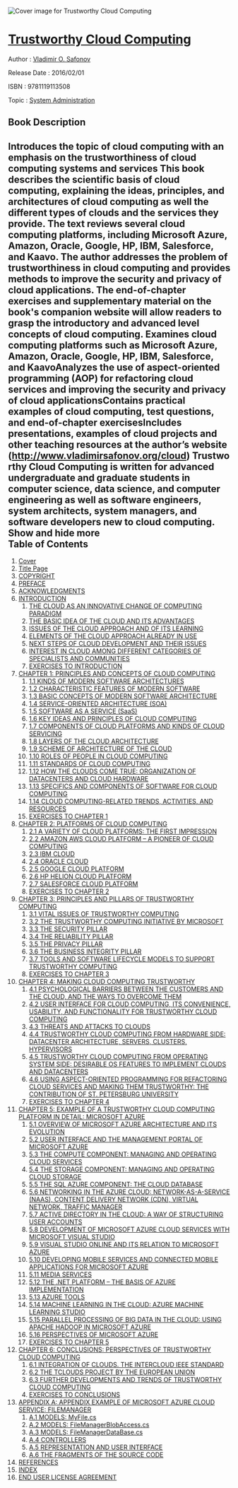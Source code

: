 ![Cover image for Trustworthy Cloud Computing](https://imgdetail.ebookreading.net/cover/cover/system_admin/EB9781119113508.jpg)

[Trustworthy Cloud Computing](https://ebookreading.net/view/book/Trustworthy+Cloud+Computing-EB9781119113508_1.html "Trustworthy Cloud Computing")
====================================================================================================================

Author : [Vladimir O. Safonov](https://ebookreading.net/search/author/Vladimir+O.+Safonov)

Release Date : 2016/02/01

ISBN : 9781119113508

Topic : [System Administration](https://ebookreading.net/search/category/system-administration)

Book Description
-----------------

 Introduces the topic of cloud computing with an emphasis on the trustworthiness of cloud computing systems and services
This book describes the scientific basis of cloud computing, explaining the ideas, principles, and architectures of cloud computing as well the different types of clouds and the services they provide. The text reviews several cloud computing platforms, including Microsoft Azure, Amazon, Oracle, Google, HP, IBM, Salesforce, and Kaavo. The author addresses the problem of trustworthiness in cloud computing and provides methods to improve the security and privacy of cloud applications. The end-of-chapter exercises and supplementary material on the book's companion website will allow readers to grasp the introductory and advanced level concepts of cloud computing.
Examines cloud computing platforms such as Microsoft Azure, Amazon, Oracle, Google, HP, IBM, Salesforce, and KaavoAnalyzes the use of aspect-oriented programming (AOP) for refactoring cloud services and improving the security and privacy of cloud applicationsContains practical examples of cloud computing, test questions, and end-of-chapter exercisesIncludes presentations, examples of cloud projects and other teaching resources at the author’s website (http://www.vladimirsafonov.org/cloud) Trustworthy Cloud Computing is written for advanced undergraduate and graduate students in computer science, data science, and computer engineering as well as software engineers, system architects, system managers, and software developers new to cloud computing.
        Show and hide more                
Table of Contents
-----------------

1. [Cover](https://ebookreading.net/view/book/Trustworthy+Cloud+Computing-EB9781119113508_1.html)
1. [Title Page](https://ebookreading.net/view/book/Trustworthy+Cloud+Computing-EB9781119113508_3.html#titlepage)
1. [COPYRIGHT](https://ebookreading.net/view/book/Trustworthy+Cloud+Computing-EB9781119113508_4.html)
1. [PREFACE](https://ebookreading.net/view/book/Trustworthy+Cloud+Computing-EB9781119113508_5.html#f1)
1. [ACKNOWLEDGMENTS](https://ebookreading.net/view/book/Trustworthy+Cloud+Computing-EB9781119113508_6.html#f2)
1. [INTRODUCTION](https://ebookreading.net/view/book/Trustworthy+Cloud+Computing-EB9781119113508_7.html#f3)
    1. [THE CLOUD AS AN INNOVATIVE CHANGE OF COMPUTING PARADIGM](https://ebookreading.net/view/book/Trustworthy+Cloud+Computing-EB9781119113508_7.html#f03_level1_1)
    1. [THE BASIC IDEA OF THE CLOUD AND ITS ADVANTAGES](https://ebookreading.net/view/book/Trustworthy+Cloud+Computing-EB9781119113508_7.html#f03_level1_2)
    1. [ISSUES OF THE CLOUD APPROACH AND OF ITS LEARNING](https://ebookreading.net/view/book/Trustworthy+Cloud+Computing-EB9781119113508_7.html#f03_level1_3)
    1. [ELEMENTS OF THE CLOUD APPROACH ALREADY IN USE](https://ebookreading.net/view/book/Trustworthy+Cloud+Computing-EB9781119113508_7.html#f03_level1_4)
    1. [NEXT STEPS OF CLOUD DEVELOPMENT AND THEIR ISSUES](https://ebookreading.net/view/book/Trustworthy+Cloud+Computing-EB9781119113508_7.html#f03_level1_5)
    1. [INTEREST IN CLOUD AMONG DIFFERENT CATEGORIES OF SPECIALISTS AND COMMUNITIES](https://ebookreading.net/view/book/Trustworthy+Cloud+Computing-EB9781119113508_7.html#f03_level1_6)
    1. [EXERCISES TO INTRODUCTION](https://ebookreading.net/view/book/Trustworthy+Cloud+Computing-EB9781119113508_7.html#f03_level1_7)
1. [CHAPTER 1: PRINCIPLES AND CONCEPTS OF CLOUD COMPUTING](https://ebookreading.net/view/book/Trustworthy+Cloud+Computing-EB9781119113508_8.html#c1)
    1. [1.1 KINDS OF MODERN SOFTWARE ARCHITECTURES](https://ebookreading.net/view/book/Trustworthy+Cloud+Computing-EB9781119113508_8.html#c01_level1_1)
    1. [1.2 CHARACTERISTIC FEATURES OF MODERN SOFTWARE](https://ebookreading.net/view/book/Trustworthy+Cloud+Computing-EB9781119113508_8.html#c01_level1_2)
    1. [1.3 BASIC CONCEPTS OF MODERN SOFTWARE ARCHITECTURE](https://ebookreading.net/view/book/Trustworthy+Cloud+Computing-EB9781119113508_8.html#c01_level1_3)
    1. [1.4 SERVICE-ORIENTED ARCHITECTURE (SOA)](https://ebookreading.net/view/book/Trustworthy+Cloud+Computing-EB9781119113508_8.html#c01_level1_4)
    1. [1.5 SOFTWARE AS A SERVICE (SaaS)](https://ebookreading.net/view/book/Trustworthy+Cloud+Computing-EB9781119113508_8.html#c01_level1_5)
    1. [1.6 KEY IDEAS AND PRINCIPLES OF CLOUD COMPUTING](https://ebookreading.net/view/book/Trustworthy+Cloud+Computing-EB9781119113508_8.html#c01_level1_6)
    1. [1.7 COMPONENTS OF CLOUD PLATFORMS AND KINDS OF CLOUD SERVICING](https://ebookreading.net/view/book/Trustworthy+Cloud+Computing-EB9781119113508_8.html#c01_level1_7)
    1. [1.8 LAYERS OF THE CLOUD ARCHITECTURE](https://ebookreading.net/view/book/Trustworthy+Cloud+Computing-EB9781119113508_8.html#c01_level1_8)
    1. [1.9 SCHEME OF ARCHITECTURE OF THE CLOUD](https://ebookreading.net/view/book/Trustworthy+Cloud+Computing-EB9781119113508_8.html#c01_level1_9)
    1. [1.10 ROLES OF PEOPLE IN CLOUD COMPUTING](https://ebookreading.net/view/book/Trustworthy+Cloud+Computing-EB9781119113508_8.html#c01_level1_10)
    1. [1.11 STANDARDS OF CLOUD COMPUTING](https://ebookreading.net/view/book/Trustworthy+Cloud+Computing-EB9781119113508_8.html#c01_level1_11)
    1. [1.12 HOW THE CLOUDS COME TRUE: ORGANIZATION OF DATACENTERS AND CLOUD HARDWARE](https://ebookreading.net/view/book/Trustworthy+Cloud+Computing-EB9781119113508_8.html#c01_level1_12)
    1. [1.13 SPECIFICS AND COMPONENTS OF SOFTWARE FOR CLOUD COMPUTING](https://ebookreading.net/view/book/Trustworthy+Cloud+Computing-EB9781119113508_8.html#c01_level1_13)
    1. [1.14 CLOUD COMPUTING-RELATED TRENDS, ACTIVITIES, AND RESOURCES](https://ebookreading.net/view/book/Trustworthy+Cloud+Computing-EB9781119113508_8.html#c01_level1_14)
    1. [EXERCISES TO CHAPTER 1](https://ebookreading.net/view/book/Trustworthy+Cloud+Computing-EB9781119113508_8.html#c01_level1_15)
1. [CHAPTER 2: PLATFORMS OF CLOUD COMPUTING](https://ebookreading.net/view/book/Trustworthy+Cloud+Computing-EB9781119113508_9.html#c2)
    1. [2.1 A VARIETY OF CLOUD PLATFORMS: THE FIRST IMPRESSION](https://ebookreading.net/view/book/Trustworthy+Cloud+Computing-EB9781119113508_9.html#c02_level1_1)
    1. [2.2 AMAZON AWS CLOUD PLATFORM – A PIONEER OF CLOUD COMPUTING](https://ebookreading.net/view/book/Trustworthy+Cloud+Computing-EB9781119113508_9.html#c02_level1_2)
    1. [2.3 IBM CLOUD](https://ebookreading.net/view/book/Trustworthy+Cloud+Computing-EB9781119113508_9.html#c02_level1_3)
    1. [2.4 ORACLE CLOUD](https://ebookreading.net/view/book/Trustworthy+Cloud+Computing-EB9781119113508_9.html#c02_level1_4)
    1. [2.5 GOOGLE CLOUD PLATFORM](https://ebookreading.net/view/book/Trustworthy+Cloud+Computing-EB9781119113508_9.html#c02_level1_5)
    1. [2.6 HP HELION CLOUD PLATFORM](https://ebookreading.net/view/book/Trustworthy+Cloud+Computing-EB9781119113508_9.html#c02_level1_6)
    1. [2.7 SALESFORCE CLOUD PLATFORM](https://ebookreading.net/view/book/Trustworthy+Cloud+Computing-EB9781119113508_9.html#c02_level1_7)
    1. [EXERCISES TO CHAPTER 2](https://ebookreading.net/view/book/Trustworthy+Cloud+Computing-EB9781119113508_9.html#c02_level1_8)
1. [CHAPTER 3: PRINCIPLES AND PILLARS OF TRUSTWORTHY COMPUTING](https://ebookreading.net/view/book/Trustworthy+Cloud+Computing-EB9781119113508_10.html#c3)
    1. [3.1 VITAL ISSUES OF TRUSTWORTHY COMPUTING](https://ebookreading.net/view/book/Trustworthy+Cloud+Computing-EB9781119113508_10.html#c03_level1_1)
    1. [3.2 THE TRUSTWORTHY COMPUTING INITIATIVE BY MICROSOFT](https://ebookreading.net/view/book/Trustworthy+Cloud+Computing-EB9781119113508_10.html#c03_level1_2)
    1. [3.3 THE SECURITY PILLAR](https://ebookreading.net/view/book/Trustworthy+Cloud+Computing-EB9781119113508_10.html#c03_level1_3)
    1. [3.4 THE RELIABILITY PILLAR](https://ebookreading.net/view/book/Trustworthy+Cloud+Computing-EB9781119113508_10.html#c03_level1_4)
    1. [3.5 THE PRIVACY PILLAR](https://ebookreading.net/view/book/Trustworthy+Cloud+Computing-EB9781119113508_10.html#c03_level1_5)
    1. [3.6 THE BUSINESS INTEGRITY PILLAR](https://ebookreading.net/view/book/Trustworthy+Cloud+Computing-EB9781119113508_10.html#c03_level1_6)
    1. [3.7 TOOLS AND SOFTWARE LIFECYCLE MODELS TO SUPPORT TRUSTWORTHY COMPUTING](https://ebookreading.net/view/book/Trustworthy+Cloud+Computing-EB9781119113508_10.html#c03_level1_7)
    1. [EXERCISES TO CHAPTER 3](https://ebookreading.net/view/book/Trustworthy+Cloud+Computing-EB9781119113508_10.html#c03_level1_8)
1. [CHAPTER 4: MAKING CLOUD COMPUTING TRUSTWORTHY](https://ebookreading.net/view/book/Trustworthy+Cloud+Computing-EB9781119113508_11.html#c4)
    1. [4.1 PSYCHOLOGICAL BARRIERS BETWEEN THE CUSTOMERS AND THE CLOUD, AND THE WAYS TO OVERCOME THEM](https://ebookreading.net/view/book/Trustworthy+Cloud+Computing-EB9781119113508_11.html#c04_level1_1)
    1. [4.2 USER INTERFACE FOR CLOUD COMPUTING, ITS CONVENIENCE, USABILITY, AND FUNCTIONALITY FOR TRUSTWORTHY CLOUD COMPUTING](https://ebookreading.net/view/book/Trustworthy+Cloud+Computing-EB9781119113508_11.html#c04_level1_2)
    1. [4.3 THREATS AND ATTACKS TO CLOUDS](https://ebookreading.net/view/book/Trustworthy+Cloud+Computing-EB9781119113508_11.html#c04_level1_3)
    1. [4.4 TRUSTWORTHY CLOUD COMPUTING FROM HARDWARE SIDE: DATACENTER ARCHITECTURE, SERVERS, CLUSTERS, HYPERVISORS](https://ebookreading.net/view/book/Trustworthy+Cloud+Computing-EB9781119113508_11.html#c04_level1_4)
    1. [4.5 TRUSTWORTHY CLOUD COMPUTING FROM OPERATING SYSTEM SIDE: DESIRABLE OS FEATURES TO IMPLEMENT CLOUDS AND DATACENTERS](https://ebookreading.net/view/book/Trustworthy+Cloud+Computing-EB9781119113508_11.html#c04_level1_5)
    1. [4.6 USING ASPECT-ORIENTED PROGRAMMING FOR REFACTORING CLOUD SERVICES AND MAKING THEM TRUSTWORTHY: THE CONTRIBUTION OF ST. PETERSBURG UNIVERSITY](https://ebookreading.net/view/book/Trustworthy+Cloud+Computing-EB9781119113508_11.html#c04_level1_6)
    1. [EXERCISES TO CHAPTER 4](https://ebookreading.net/view/book/Trustworthy+Cloud+Computing-EB9781119113508_11.html#c04_level1_7)
1. [CHAPTER 5: EXAMPLE OF A TRUSTWORTHY CLOUD COMPUTING PLATFORM IN DETAIL: MICROSOFT AZURE](https://ebookreading.net/view/book/Trustworthy+Cloud+Computing-EB9781119113508_12.html#c5)
    1. [5.1 OVERVIEW OF MICROSOFT AZURE ARCHITECTURE AND ITS EVOLUTION](https://ebookreading.net/view/book/Trustworthy+Cloud+Computing-EB9781119113508_12.html#c05_level1_1)
    1. [5.2 USER INTERFACE AND THE MANAGEMENT PORTAL OF MICROSOFT AZURE](https://ebookreading.net/view/book/Trustworthy+Cloud+Computing-EB9781119113508_12.html#c05_level1_2)
    1. [5.3 THE COMPUTE COMPONENT: MANAGING AND OPERATING CLOUD SERVICES](https://ebookreading.net/view/book/Trustworthy+Cloud+Computing-EB9781119113508_12.html#c05_level1_3)
    1. [5.4 THE STORAGE COMPONENT: MANAGING AND OPERATING CLOUD STORAGE](https://ebookreading.net/view/book/Trustworthy+Cloud+Computing-EB9781119113508_12.html#c05_level1_4)
    1. [5.5 THE SQL AZURE COMPONENT: THE CLOUD DATABASE](https://ebookreading.net/view/book/Trustworthy+Cloud+Computing-EB9781119113508_12.html#c05_level1_5)
    1. [5.6 NETWORKING IN THE AZURE CLOUD: NETWORK-AS-A-SERVICE (NAAS), CONTENT DELIVERY NETWORK (CDN), VIRTUAL NETWORK, TRAFFIC MANAGER](https://ebookreading.net/view/book/Trustworthy+Cloud+Computing-EB9781119113508_12.html#c05_level1_6)
    1. [5.7 ACTIVE DIRECTORY IN THE CLOUD: A WAY OF STRUCTURING USER ACCOUNTS](https://ebookreading.net/view/book/Trustworthy+Cloud+Computing-EB9781119113508_12.html#c05_level1_7)
    1. [5.8 DEVELOPMENT OF MICROSOFT AZURE CLOUD SERVICES WITH MICROSOFT VISUAL STUDIO](https://ebookreading.net/view/book/Trustworthy+Cloud+Computing-EB9781119113508_12.html#c05_level1_8)
    1. [5.9 VISUAL STUDIO ONLINE AND ITS RELATION TO MICROSOFT AZURE](https://ebookreading.net/view/book/Trustworthy+Cloud+Computing-EB9781119113508_12.html#c05_level1_9)
    1. [5.10 DEVELOPING MOBILE SERVICES AND CONNECTED MOBILE APPLICATIONS FOR MICROSOFT AZURE](https://ebookreading.net/view/book/Trustworthy+Cloud+Computing-EB9781119113508_12.html#c05_level1_10)
    1. [5.11 MEDIA SERVICES](https://ebookreading.net/view/book/Trustworthy+Cloud+Computing-EB9781119113508_12.html#c05_level1_11)
    1. [5.12 THE .NET PLATFORM – THE BASIS OF AZURE IMPLEMENTATION](https://ebookreading.net/view/book/Trustworthy+Cloud+Computing-EB9781119113508_12.html#c05_level1_12)
    1. [5.13 AZURE TOOLS](https://ebookreading.net/view/book/Trustworthy+Cloud+Computing-EB9781119113508_12.html#c05_level1_13)
    1. [5.14 MACHINE LEARNING IN THE CLOUD: AZURE MACHINE LEARNING STUDIO](https://ebookreading.net/view/book/Trustworthy+Cloud+Computing-EB9781119113508_12.html#c05_level1_14)
    1. [5.15 PARALLEL PROCESSING OF BIG DATA IN THE CLOUD: USING APACHE HADOOP IN MICROSOFT AZURE](https://ebookreading.net/view/book/Trustworthy+Cloud+Computing-EB9781119113508_12.html#c05_level1_15)
    1. [5.16 PERSPECTIVES OF MICROSOFT AZURE](https://ebookreading.net/view/book/Trustworthy+Cloud+Computing-EB9781119113508_12.html#c05_level1_16)
    1. [EXERCISES TO CHAPTER 5](https://ebookreading.net/view/book/Trustworthy+Cloud+Computing-EB9781119113508_12.html#c05_level1_17)
1. [CHAPTER 6: CONCLUSIONS: PERSPECTIVES OF TRUSTWORTHY CLOUD COMPUTING](https://ebookreading.net/view/book/Trustworthy+Cloud+Computing-EB9781119113508_13.html#c6)
    1. [6.1 INTEGRATION OF CLOUDS. THE INTERCLOUD IEEE STANDARD](https://ebookreading.net/view/book/Trustworthy+Cloud+Computing-EB9781119113508_13.html#c06_level1_1)
    1. [6.2 THE TCLOUDS PROJECT BY THE EUROPEAN UNION](https://ebookreading.net/view/book/Trustworthy+Cloud+Computing-EB9781119113508_13.html#c06_level1_2)
    1. [6.3 FURTHER DEVELOPMENTS AND TRENDS OF TRUSTWORTHY CLOUD COMPUTING](https://ebookreading.net/view/book/Trustworthy+Cloud+Computing-EB9781119113508_13.html#c06_level1_3)
    1. [EXERCISES TO CONCLUSIONS](https://ebookreading.net/view/book/Trustworthy+Cloud+Computing-EB9781119113508_13.html#c06_level1_4)
1. [APPENDIX A: APPENDIX EXAMPLE OF MICROSOFT AZURE CLOUD SERVICE: FILEMANAGER](https://ebookreading.net/view/book/Trustworthy+Cloud+Computing-EB9781119113508_14.html#b1)
    1. [A.1 MODELS: MyFile.cs](https://ebookreading.net/view/book/Trustworthy+Cloud+Computing-EB9781119113508_14.html#c01_level1_1)
    1. [A.2 MODELS: FileManagerBlobAccess.cs](https://ebookreading.net/view/book/Trustworthy+Cloud+Computing-EB9781119113508_14.html#c01_level1_2)
    1. [A.3 MODELS: FileManagerDataBase.cs](https://ebookreading.net/view/book/Trustworthy+Cloud+Computing-EB9781119113508_14.html#c01_level1_3)
    1. [A.4 CONTROLLERS](https://ebookreading.net/view/book/Trustworthy+Cloud+Computing-EB9781119113508_14.html#c01_level1_4)
    1. [A.5 REPRESENTATION AND USER INTERFACE](https://ebookreading.net/view/book/Trustworthy+Cloud+Computing-EB9781119113508_14.html#c01_level1_5)
    1. [A.6 THE FRAGMENTS OF THE SOURCE CODE](https://ebookreading.net/view/book/Trustworthy+Cloud+Computing-EB9781119113508_14.html#c01_level1_6)
1. [REFERENCES](https://ebookreading.net/view/book/Trustworthy+Cloud+Computing-EB9781119113508_15.html#b2)
1. [INDEX](https://ebookreading.net/view/book/Trustworthy+Cloud+Computing-EB9781119113508_16.html)
1. [END USER LICENSE AGREEMENT](https://ebookreading.net/view/book/Trustworthy+Cloud+Computing-EB9781119113508_17.html)
